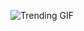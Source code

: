 ![Trending GIF](https://media0.giphy.com/media/v1.Y2lkPThiYjIxNzcyNjExYXZrdzlreHdsa3FwazQ1dXMzaTA2eTlvdmFnMmdvbWQxMnU4aCZlcD12MV9naWZzX3NlYXJjaCZjdD1n/MT5UUV1d4CXE2A37Dg/giphy.gif)
